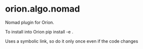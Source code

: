 # orion.algo.nomad
Nomad plugin for Oríon.

To install into Orion
pip install -e .

Uses a symbolic link, so do it only once even if the code changes 

